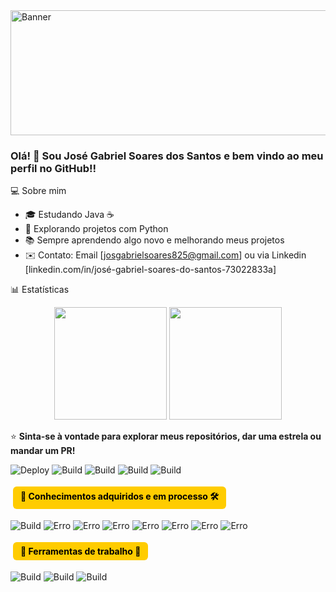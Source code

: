 <img src="https://external-preview.redd.it/Ja5R_a1FoMdmnoNp7zsq2dMpOAe9O9Hl_yUB4NKQ42k.jpg?auto=webp&s=de349b739d26a59c32f5ae5539f16c9e9c05bd29" alt=Banner width="800" height="200"/>

### Olá! 👋 Sou José Gabriel Soares dos Santos e bem vindo ao meu perfil no GitHub!!

💻 Sobre mim
- 🎓 Estudando Java ☕
- 🚀 Explorando projetos com Python 
- 📚 Sempre aprendendo algo novo e melhorando meus projetos
- ✉️ Contato: Email [josgabrielsoares825@gmail.com] ou via Linkedin [linkedin.com/in/josé-gabriel-soares-do-santos-73022833a]

📊 Estatísticas
<div align="center">
  <img height="180em" src="https://github-readme-stats.vercel.app/api?username=Jose&show_icons=true&theme=tokyonight" />
  <img height="180em" src="https://github-readme-stats.vercel.app/api/top-langs/?username=Jose&layout=compact&theme=tokyonight" />
</div>

⭐️ **Sinta-se à vontade para explorar meus repositórios, dar uma estrela ou mandar um PR!**

![Deploy](https://img.shields.io/badge/Dev-JoseGabriel-yellow)
![Build](https://img.shields.io/badge/SO-ZorinOS-blue)
![Build](https://img.shields.io/badge/Linux-purple)
![Build](https://img.shields.io/badge/Ubuntu-orange)
![Build](https://img.shields.io/badge/Windows-blue)

<span style="display:inline-block; background-color:#ffcc00; color:#000; padding:6px 12px; margin:4px; border-radius:6px; font-weight:bold;">
  🧩 Conhecimentos adquiridos e em processo 🛠
</span>

![Build](https://img.shields.io/badge/Python-brightgreen)
![Erro](https://img.shields.io/badge/Learning-Java-red)
![Erro](https://img.shields.io/badge/Learning-Javascript-red)
![Erro](https://img.shields.io/badge/Learning-HTML/CSS-red)
![Erro](https://img.shields.io/badge/Learning-PHP-red)
![Erro](https://img.shields.io/badge/Learning-Csharp-red)
![Erro](https://img.shields.io/badge/Learning-Springboot-red)
![Erro](https://img.shields.io/badge/Learning-Docker-red)

<span style="display:inline-block; background-color:#ffcc00; color:#000; padding:6px 12px; margin:4px; border-radius:6px; font-weight:bold;">
 🦺 Ferramentas de trabalho 🧤
</span>

  ![Build](https://img.shields.io/badge/VsCode-blue)
  ![Build](https://img.shields.io/badge/Pycharm-brightgreen)
  ![Build](https://img.shields.io/badge/Eclipse-orange)
